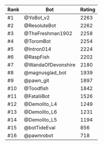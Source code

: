 Rank|Bot|Rating
---|---|---
#1|@YoBot_v2|2263
#2|@ResoluteBot|2262
#3|@TheFreshman1902|2258
#4|@ToromBot|2254
#5|@Intron014|2224
#6|@RaspFish|2202
#7|@WandaOfDevonshire|2180
#8|@magnusglad_bot|1939
#9|@pawn_git|1897
#10|@Toodfish|1842
#11|@FataliiBot|1526
#12|@Demolito_L4|1249
#13|@Demolito_L6|1231
#14|@Demolito_L5|1194
#15|@botTideEval|856
#16|@pawnrobot|718
